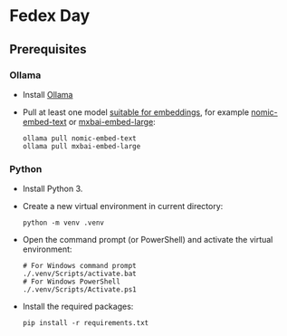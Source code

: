 # Fedex Day

## Prerequisites

### Ollama

- Install [Ollama](https://ollama.com/download)
- Pull at least one model [suitable for embeddings](https://ollama.com/search?c=embedding), for example [nomic-embed-text](https://ollama.com/library/nomic-embed-text) or [mxbai-embed-large](https://ollama.com/library/mxbai-embed-large):

  ```
  ollama pull nomic-embed-text
  ollama pull mxbai-embed-large
  ```

### Python

- Install Python 3.
- Create a new virtual environment in current directory:
  
    ```
    python -m venv .venv
    ```

- Open the command prompt (or PowerShell) and activate the virtual environment:

  ```
  # For Windows command prompt
  ./.venv/Scripts/activate.bat
  # For Windows PowerShell
  ./.venv/Scripts/Activate.ps1
  ```

- Install the required packages:

  ```
  pip install -r requirements.txt
  ```
